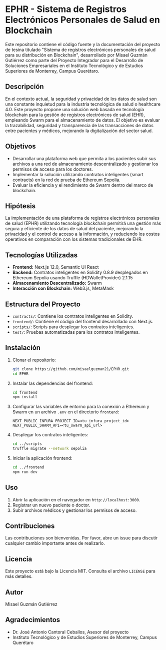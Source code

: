 # EPHR - Sistema de Registros Electrónicos Personales de Salud en Blockchain

Este repositorio contiene el código fuente y la documentación del proyecto de tesina titulado "Sistema de registros electrónicos personales de salud para su distribución en Blockchain", desarrollado por Misael Guzmán Gutiérrez como parte del Proyecto Integrador para el Desarrollo de Soluciones Empresariales en el Instituto Tecnológico y de Estudios Superiores de Monterrey, Campus Querétaro.

## Descripción

En el contexto actual, la seguridad y privacidad de los datos de salud son una constante inquietud para la industria tecnológica de salud o healthcare 4.0. Este proyecto propone una solución web basada en tecnología blockchain para la gestión de registros electrónicos de salud (EHR), empleando Swarm para el almacenamiento de datos. El objetivo es evaluar la trazabilidad, seguridad y transparencia de las transacciones de datos entre pacientes y médicos, mejorando la digitalización del sector salud.

## Objetivos

- Desarrollar una plataforma web que permita a los pacientes subir sus archivos a una red de almacenamiento descentralizado y gestionar los permisos de acceso para los doctores.
- Implementar la solución utilizando contratos inteligentes (smart contracts) en la red de prueba de Ethereum Sepolia.
- Evaluar la eficiencia y el rendimiento de Swarm dentro del marco de blockchain.

## Hipótesis

La implementación de una plataforma de registros electrónicos personales de salud (EPHR) utilizando tecnología blockchain permitirá una gestión más segura y eficiente de los datos de salud del paciente, mejorando la privacidad y el control de acceso a la información, y reduciendo los costos operativos en comparación con los sistemas tradicionales de EHR.

## Tecnologías Utilizadas

- **Frontend:** Next.js 12.0, Semantic UI React
- **Backend:** Contratos inteligentes en Solidity 0.8.9 desplegados en Ethereum Sepolia usando Truffle (HDWalletProvider) 2.1.15
- **Almacenamiento Descentralizado:** Swarm
- **Interacción con Blockchain:** Web3.js, MetaMask

## Estructura del Proyecto

- `contracts/`: Contiene los contratos inteligentes en Solidity.
- `frontend/`: Contiene el código del frontend desarrollado con Next.js.
- `scripts/`: Scripts para desplegar los contratos inteligentes.
- `test/`: Pruebas automatizadas para los contratos inteligentes.

## Instalación

1. Clonar el repositorio:

    ```bash
    git clone https://github.com/misaelguzman21/EPHR.git
    cd EPHR
    ```

2. Instalar las dependencias del frontend:

    ```bash
    cd frontend
    npm install
    ```

3. Configurar las variables de entorno para la conexión a Ethereum y Swarm en un archivo `.env` en el directorio `frontend`:

    ```plaintext
    NEXT_PUBLIC_INFURA_PROJECT_ID=<tu_infura_project_id>
    NEXT_PUBLIC_SWARM_API=<tu_swarm_api_url>
    ```

4. Desplegar los contratos inteligentes:

    ```bash
    cd ../scripts
    truffle migrate --network sepolia
    ```

5. Iniciar la aplicación frontend:

    ```bash
    cd ../frontend
    npm run dev
    ```

## Uso

1. Abrir la aplicación en el navegador en `http://localhost:3000`.
2. Registrar un nuevo paciente o doctor.
3. Subir archivos médicos y gestionar los permisos de acceso.

## Contribuciones

Las contribuciones son bienvenidas. Por favor, abre un issue para discutir cualquier cambio importante antes de realizarlo.

## Licencia

Este proyecto está bajo la Licencia MIT. Consulta el archivo `LICENSE` para más detalles.

## Autor

Misael Guzmán Gutiérrez

## Agradecimientos

- Dr. José Antonio Cantoral Ceballos, Asesor del proyecto
- Instituto Tecnológico y de Estudios Superiores de Monterrey, Campus Querétaro


